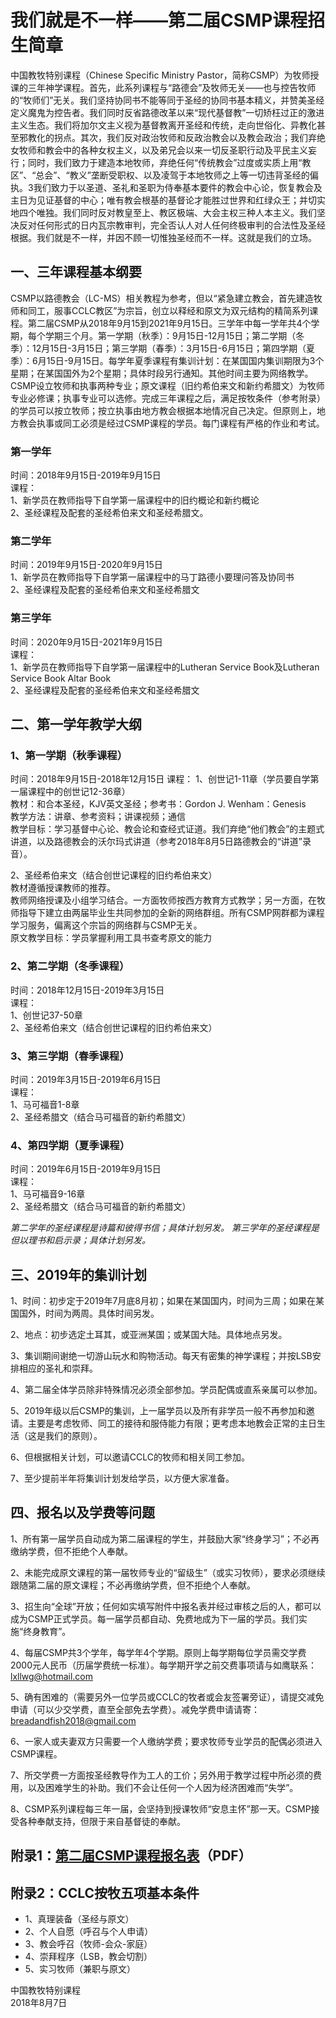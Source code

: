# 我们就是不一样——第二届CSMP课程招生简章

中国教牧特别课程（Chinese Specific Ministry Pastor，简称CSMP）为牧师授课的三年神学课程。首先，此系列课程与“路德会”及牧师无关——也与控告牧师的“牧师们”无关。我们坚持协同书不能等同于圣经的协同书基本精义，并赞美圣经定义魔鬼为控告者。我们同时反省路德改革以来“现代基督教”一切矫枉过正的激进主义生态。我们将加尔文主义视为基督教离开圣经和传统，走向世俗化、异教化甚至邪教化的拐点。其次，我们反对政治牧师和反政治教会以及教会政治；我们弃绝女牧师和教会中的各种女权主义，以及弟兄会以来一切反圣职行动及平民主义妄行；同时，我们致力于建造本地牧师，弃绝任何“传统教会”过度或实质上用“教区”、“总会”、“教义”垄断受职权、以及凌驾于本地牧师之上等一切违背圣经的偏执。3我们致力于以圣道、圣礼和圣职为侍奉基本要件的教会中心论，恢复教会及主日为见证基督的中心；唯有教会根基的基督论才能胜过世界和红绿众王；并切实地四个唯独。我们同时反对教皇至上、教区极端、大会主权三种人本主义。我们坚决反对任何形式的日内瓦宗教审判，完全否认人对人任何终极审判的合法性及圣经根据。我们就是不一样，并因不顾一切惟独圣经而不一样。这就是我们的立场。

## 一、三年课程基本纲要

CSMP以路德教会（LC-MS）相关教程为参考，但以“紧急建立教会，首先建造牧师和同工，服事CCLC教区”为宗旨，创立以释经和原文为双元结构的精简系列课程。第二届CSMP从2018年9月15到2021年9月15日。三学年中每一学年共4个学期，每个学期三个月。第一学期（秋季）：9月15日-12月15日；第二学期（冬季）：12月15日-3月15日；第三学期（春季）：3月15日-6月15日；第四学期（夏季）：6月15日-9月15日。每学年夏季课程有集训计划：在某国国内集训期限为3个星期；在某国国外为2个星期；具体时段另行通知。其他时间主要为网络教学。CSMP设立牧师和执事两种专业；原文课程（旧约希伯来文和新约希腊文）为牧师专业必修课；执事专业可以选修。完成三年课程之后，满足按牧条件（参考附录）的学员可以按立牧师；按立执事由地方教会根据本地情况自己决定。但原则上，地方教会执事或同工必须是经过CSMP课程的学员。每门课程有严格的作业和考试。

### 第一学年

时间：2018年9月15日-2019年9月15日  
课程：  
1、新学员在教师指导下自学第一届课程中的旧约概论和新约概论  
2、圣经课程及配套的圣经希伯来文和圣经希腊文。

### 第二学年

时间：2019年9月15日-2020年9月15日  
1、新学员在教师指导下自学第一届课程中的马丁路德小要理问答及协同书  
2、圣经课程及配套的圣经希伯来文和圣经希腊文

### 第三学年

时间：2020年9月15日-2021年9月15日  
课程：  
1、新学员在教师指导下自学第一届课程中的Lutheran Service Book及Lutheran Service Book Altar Book  
2、圣经课程及配套的圣经希伯来文和圣经希腊文

## 二、第一学年教学大纲

### 1、第一学期（秋季课程）

时间：2018年9月15日-2018年12月15日
课程：
1、创世记1-11章（学员要自学第一届课程中的创世记12-36章）  
教材：和合本圣经，KJV英文圣经；参考书：Gordon J. Wenham：Genesis  
教学方法：讲章、参考资料；讲课视频；通信  
教学目标：学习基督中心论、教会论和查经式证道。我们弃绝“他们教会”的主题式讲道，以及路德教会的沃尔玛式讲道（参考2018年8月5日路德教会的“讲道”录音）。

2、圣经希伯来文（结合创世记课程的旧约希伯来文）  
教材遵循授课教师的推荐。  
教师网络授课及小组学习结合。一方面牧师按西方教育方式教学；另一方面，在牧师指导下建立由两届毕业生共同参加的全新的网络群组。所有CSMP网群都为课程学习服务，偏离这个宗旨的网络群与CSMP无关。  
原文教学目标：学员掌握利用工具书查考原文的能力

### 2、第二学期（冬季课程）

时间：2018年12月15日-2019年3月15日  
课程：  
1、创世记37-50章  
2、圣经希伯来文（结合创世记课程的旧约希伯来文）

### 3、第三学期（春季课程）

时间：2019年3月15日-2019年6月15日  
课程：  
1、马可福音1-8章  
2、圣经希腊文（结合马可福音的新约希腊文）

### 4、第四学期（夏季课程）

时间：2019年6月15日-2019年9月15日  
课程：  
1、马可福音9-16章  
2、圣经希腊文（结合马可福音的新约希腊文）

*第二学年的圣经课程是诗篇和彼得书信；具体计划另发。*
*第三学年的圣经课程是但以理书和启示录；具体计划另发。*

## 三、2019年的集训计划

1、时间：初步定于2019年7月底8月初；如果在某国国内，时间为三周；如果在某国国外，时间为两周。具体时间另发。

2、地点：初步选定土耳其，或亚洲某国；或某国大陆。具体地点另发。

3、集训期间谢绝一切游山玩水和购物活动。每天有密集的神学课程；并按LSB安排相应的圣礼和崇拜。

4、第二届全体学员除非特殊情况必须全部参加。学员配偶或直系亲属可以参加。

5、2019年级以后CSMP的集训，上一届学员以及所有非学员一般不再参加和邀请。主要是考虑牧师、同工的接待和服侍能力有限；更考虑本地教会正常的主日生活（这是我们的原则）。

6、但根据相关计划，可以邀请CCLC的牧师和相关同工参加。

7、至少提前半年将集训计划发给学员，以方便大家准备。

## 四、报名以及学费等问题

1、所有第一届学员自动成为第二届课程的学生，并鼓励大家“终身学习”；不必再缴纳学费，但不拒绝个人奉献。

2、未能完成原文课程的第一届牧师专业的“留级生”（或实习牧师），要求必须继续跟随第二届的原文课程；不必再缴纳学费，但不拒绝个人奉献。

3、招生向“全球”开放；任何如实填写附件中报名表并经过审核之后的人，都可以成为CSMP正式学员。每一届学员都自动、免费地成为下一届的学员。我们实施“终身教育”。

4、每届CSMP共3个学年，每学年4个学期。原则上每学期每位学员需交学费2000元人民币（历届学费统一标准）。每学期开学之前交费事项请与如鹰联系：lxllwg@hotmail.com

5、确有困难的（需要另外一位学员或CCLC的牧者或会友签署旁证），请提交减免申请（可以少交学费，直至全部免去学费）。减免学费申请请寄：breadandfish2018@gmail.com

6、一家人或夫妻双方只需要一个人缴纳学费；要求牧师专业学员的配偶必须进入CSMP课程。

7、所交学费一方面按圣经教导作为工人的工价；另外用于教学过程中所必须的费用，以及困难学生的补助。我们不会让任何一个人因为经济困难而“失学”。

8、CSMP系列课程每三年一届，会坚持到授课牧师“安息主怀”那一天。CSMP接受各种奉献支持，但限于来自基督徒的奉献。

## 附录1：[第二届CSMP课程报名表](https://pan.baidu.com/s/1o8v3VL4)（PDF）

## 附录2：CCLC按牧五项基本条件

* 1、真理装备（圣经与原文）
* 2、个人自愿（呼召与个人申请）
* 3、教会呼召（牧师-会众-家庭）
* 4、崇拜程序（LSB，教会切割）
* 5、实习牧师（兼职与原文）

中国教牧特别课程  
2018年8月7日
